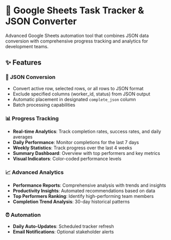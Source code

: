 # 🚀 Google Sheets Task Tracker & JSON Converter

Advanced Google Sheets automation tool that combines JSON data conversion with comprehensive progress tracking and analytics for development teams.

## ✨ Features

### 🔄 JSON Conversion
- Convert active row, selected rows, or all rows to JSON format
- Exclude specified columns (worker_id, status) from JSON output
- Automatic placement in designated `complete_json` column
- Batch processing capabilities

### 📊 Progress Tracking
- **Real-time Analytics**: Track completion rates, success rates, and daily averages
- **Daily Performance**: Monitor completions for the last 7 days
- **Weekly Statistics**: Track progress over the last 4 weeks
- **Summary Dashboard**: Overview with top performers and key metrics
- **Visual Indicators**: Color-coded performance levels

### 📈 Advanced Analytics
- **Performance Reports**: Comprehensive analysis with trends and insights
- **Productivity Insights**: Automated recommendations based on data
- **Top Performers Ranking**: Identify high-performing team members
- **Completion Trend Analysis**: 30-day historical patterns

### ⏰ Automation
- **Daily Auto-Updates**: Scheduled tracker refresh
- **Email Notifications**: Optional stakeholder alerts

